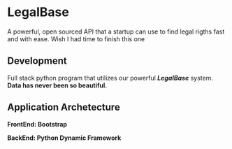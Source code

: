 <h1><b>LegalBase</b></h1> A powerful, open sourced API that a startup can use to find legal rigths fast and with ease. Wish I had time to finish this one
<h2> Development </h2> Full stack python program that utilizes our powerful <b><i>LegalBase</i></b> system.</br> <b>Data has never been so beautiful.</br>
<h2> Application Archetecture </h2>
<p> FrontEnd: Bootstrap </p>
<p> BackEnd: Python  Dynamic Framework </p>

